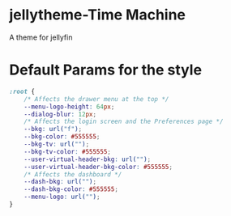 # jellytheme-Time Machine
A theme for jellyfin

# Default Params for the style
```css
:root {
    /* Affects the drawer menu at the top */
    --menu-logo-height: 64px;
    --dialog-blur: 12px;
    /* Affects the login screen and the Preferences page */
    --bkg: url("f");
    --bkg-color: #555555;    
    --bkg-tv: url("");
    --bkg-tv-color: #555555;
    --user-virtual-header-bkg: url("");
    --user-virtual-header-bkg-color: #555555;    
    /* Affects the dashboard */
    --dash-bkg: url("");
    --dash-bkg-color: #555555;
    --menu-logo: url("");
}
```
